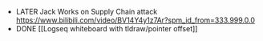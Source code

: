 - LATER Jack Works on Supply Chain attack https://www.bilibili.com/video/BV14Y4y1z7Ar?spm_id_from=333.999.0.0
- DONE [[Logseq whiteboard with tldraw/pointer offset]]